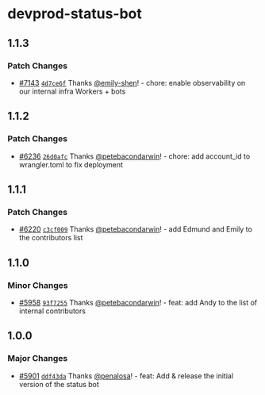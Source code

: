# devprod-status-bot

## 1.1.3

### Patch Changes

- [#7143](https://github.com/cloudflare/workers-sdk/pull/7143) [`4d7ce6f`](https://github.com/cloudflare/workers-sdk/commit/4d7ce6fd9fc80a0920a97dae14726c79012337b1) Thanks [@emily-shen](https://github.com/emily-shen)! - chore: enable observability on our internal infra Workers + bots

## 1.1.2

### Patch Changes

- [#6236](https://github.com/cloudflare/workers-sdk/pull/6236) [`26d0afc`](https://github.com/cloudflare/workers-sdk/commit/26d0afca80b2baf8ef79b1f4330e606b7d692adc) Thanks [@petebacondarwin](https://github.com/petebacondarwin)! - chore: add account_id to wrangler.toml to fix deployment

## 1.1.1

### Patch Changes

- [#6220](https://github.com/cloudflare/workers-sdk/pull/6220) [`c3cf009`](https://github.com/cloudflare/workers-sdk/commit/c3cf00984c16d3e865059fbd0f05fff28d8668cc) Thanks [@petebacondarwin](https://github.com/petebacondarwin)! - add Edmund and Emily to the contributors list

## 1.1.0

### Minor Changes

- [#5958](https://github.com/cloudflare/workers-sdk/pull/5958) [`93f7255`](https://github.com/cloudflare/workers-sdk/commit/93f725588a96a8baee408b273a57eb2dba9280d9) Thanks [@petebacondarwin](https://github.com/petebacondarwin)! - feat: add Andy to the list of internal contributors

## 1.0.0

### Major Changes

- [#5901](https://github.com/cloudflare/workers-sdk/pull/5901) [`ddf43da`](https://github.com/cloudflare/workers-sdk/commit/ddf43da91e4ec46249e38ccbb9498bb22085ebe1) Thanks [@penalosa](https://github.com/penalosa)! - feat: Add & release the initial version of the status bot
